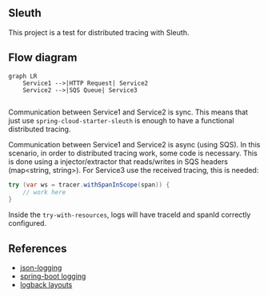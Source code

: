 ## Sleuth

This project is a test for distributed tracing with Sleuth.


## Flow diagram
```mermaid
graph LR
    Service1 -->|HTTP Request| Service2
    Service2 -->|SQS Queue| Service3
  
```

Communication between Service1 and Service2 is sync. This means that just use `spring-cloud-starter-sleuth` is enough to have a functional distributed tracing.

Communication between Service1 and Service2 is async (using SQS). In this scenario, in order to distributed tracing work, some code is necessary. This is done using a injector/extractor that reads/writes in SQS headers (map<string, string>). For Service3 use the received tracing, this is needed:
```java
try (var ws = tracer.withSpanInScope(span)) {
    // work here
}
```
Inside the `try-with-resources`, logs will have traceId and spanId correctly configured.


## References
* [json-logging](https://dev.to/anandsunderraman/json-logging-in-spring-boot-applications-2j33)
* [spring-boot logging](https://docs.spring.io/spring-boot/docs/current/reference/html/features.html#features.logging.custom-log-configuration)
* [logback layouts](https://logback.qos.ch/manual/layouts.html)